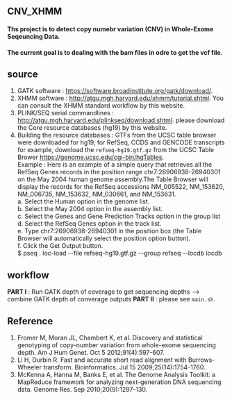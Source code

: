## CNV_XHMM
#### Ths project is to detect copy numebr variation (CNV) in Whole-Exome Seqeuncing Data. 
#### The current goal is to dealing with the bam files in odre to get the vcf file.

## **source** <br />
1. GATK software : https://software.broadinstitute.org/gatk/download/. <br />
2. XHMM software : http://atgu.mgh.harvard.edu/xhmm/tutorial.shtml. You can consult the XHMM standard workflow by this website.<br />
3. PLINK/SEQ serial commandlines : http://atgu.mgh.harvard.edu/plinkseq/download.shtml. please download the Core resource databases (hg19) by this website.<br />
4. Building the resource databases : GTFs from the UCSC table browser were downloaded for hg19, for RefSeq, CCDS and GENCODE transcripts
for example, download the `refseq-hg19.gtf.gz` from the UCSC Table Brower https://genome.ucsc.edu/cgi-bin/hgTables. <br />
Example : Here is an example of a simple query that retrieves all the RefSeq Genes records in the position range chr7:26906938-26940301 on the May 2004 human genome assembly.The Table Browser will display the records for the RefSeq accessions NM_005522, NM_153620, NM_006735, NM_153632, NM_030661, and NM_153631.  
  a. Select the Human option in the genome list.  
  b. Select the May 2004 option in the assembly list.  
  c. Select the Genes and Gene Prediction Tracks option in the group list  
  d. Select the RefSeq Genes option in the track list.  
  e. Type chr7:26906938-26940301 in the position box (the Table Browser will automatically select the position option button).  
  f. Click the Get Output button.  
  $ pseq . loc-load --file refseq-hg19.gtf.gz --group refseq --locdb locdb <br />

## **workflow**  
**PART I** : Run GATK depth of coverage to get sequencing depths --> combine GATK depth of converage outputs
**PART II** : please see `main.sh`. 


## **Reference** <br />
1.	Fromer M, Moran JL, Chambert K, et al. Discovery and statistical genotyping of copy-number variation from whole-exome sequencing depth. Am J Hum Genet. Oct 5 2012;91(4):597-607. <br />
2.	Li H, Durbin R. Fast and accurate short read alignment with Burrows-Wheeler transform. Bioinformatics. Jul 15 2009;25(14):1754-1760.<br />
3.	McKenna A, Hanna M, Banks E, et al. The Genome Analysis Toolkit: a MapReduce framework for analyzing next-generation DNA sequencing data. Genome Res. Sep 2010;20(9):1297-130. <br />
